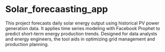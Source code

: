 # Solar_forecaasting_app
This project forecasts daily solar energy output using historical PV power generation data. It applies time series modeling with Facebook Prophet to predict short-term energy production trends. Designed for data analysts and energy engineers, the tool aids in optimizing grid management and production planning.
